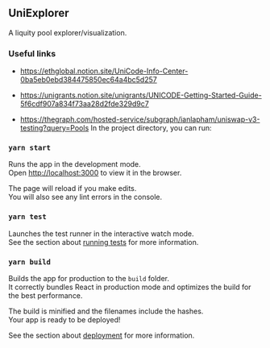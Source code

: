 ## UniExplorer

A liquity pool explorer/visualization.

<!--

Demo flow:
* Lquity explorers exist but are not approachable for new users (ex: https://defirating.finance/en/pools/, not sure what to do with this information)
* UniExplorer


Sponsors:
Omni analytics
Polywrap


### Screenshots



* https://showcase.ethglobal.com/unicode/prizes
-->

### Useful links

- https://ethglobal.notion.site/UniCode-Info-Center-0ba5eb0ebd384475850ec64a4bc5d257

- https://unigrants.notion.site/unigrants/UNICODE-Getting-Started-Guide-5f6cdf907a834f73aa28d2fde329d9c7
- https://thegraph.com/hosted-service/subgraph/ianlapham/uniswap-v3-testing?query=Pools
  In the project directory, you can run:

### `yarn start`

Runs the app in the development mode.\
Open [http://localhost:3000](http://localhost:3000) to view it in the browser.

The page will reload if you make edits.\
You will also see any lint errors in the console.

### `yarn test`

Launches the test runner in the interactive watch mode.\
See the section about [running tests](https://facebook.github.io/create-react-app/docs/running-tests) for more information.

### `yarn build`

Builds the app for production to the `build` folder.\
It correctly bundles React in production mode and optimizes the build for the best performance.

The build is minified and the filenames include the hashes.\
Your app is ready to be deployed!

See the section about [deployment](https://facebook.github.io/create-react-app/docs/deployment) for more information.
